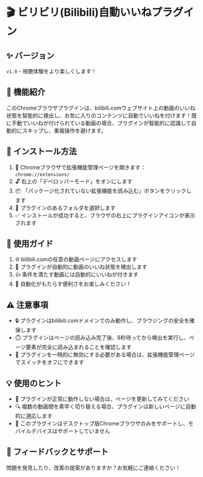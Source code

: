 # 🎬 ビリビリ(Bilibili)自動いいねプラグイン

## ✨ バージョン

`v1.0` - 視聴体験をより楽しくします！

## 🚀 機能紹介

このChromeブラウザプラグインは、bilibili.comウェブサイト上の動画のいいね状態を智能的に検出し、お気に入りのコンテンツに自動でいいねを付けます！既に手動でいいねが付けられている動画の場合、プラグインが智能的に認識して自動的にスキップし、重複操作を避けます。

## 🔧 インストール方法

1. 📌 Chromeブラウザで拡張機能管理ページを開きます：`chrome://extensions/`
2. 🔓 右上の「デベロッパーモード」をオンにします
3. 📦 「パッケージ化されていない拡張機能を読み込む」ボタンをクリックします
4. 📂 プラグインのあるフォルダを選択します
5. ✅ インストールが成功すると、ブラウザの右上にプラグインアイコンが表示されます

## 📝 使用ガイド

1. 🌐 bilibili.comの任意の動画ページにアクセスします
2. 🎯 プラグインが自動的に動画のいいね状態を検出します
3. 👍 条件を満たす動画には自動的にいいねが付きます
4. 🎉 自動化がもたらす便利さをお楽しみください！

## ⚠️ 注意事項

- 🔒 プラグインはbilibili.comドメインでのみ動作し、ブラウジングの安全を確保します
- ⏱️ プラグインはページの読み込み完了後、8秒待ってから検出を実行し、ページ要素が完全に読み込まれることを確認します
- 🛑 プラグインを一時的に無効にする必要がある場合は、拡張機能管理ページでスイッチをオフにできます

## 💡 使用のヒント

- 🔄 プラグインが正常に動作しない場合は、ページを更新してみてください
- 🔍 複数の動画間を素早く切り替える場合、プラグインは新しいページに自動的に適応します
- 📱 このプラグインはデスクトップ版Chromeブラウザのみをサポートし、モバイルデバイスはサポートしていません

## 🙏 フィードバックとサポート

問題を発見したり、改善の提案がありますか？お気軽にご連絡ください！

